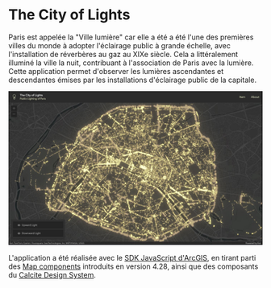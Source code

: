 # The City of Lights

Paris est appelée la "Ville lumière" car elle a été a été l'une des premières villes du monde à adopter l'éclairage public à grande échelle, avec l'installation de réverbères au gaz au XIXe siècle. Cela a littéralement illuminé la ville la nuit, contribuant à l'association de Paris avec la lumière.
Cette application permet d'observer les lumières ascendantes et descendantes émises par les installations d'éclairage public de la capitale.

![screenshot](./style/Screenshot.JPG)

L'application a été réalisée avec le [SDK JavaScript d'ArcGIS](https://developers.arcgis.com/javascript/latest/), en tirant parti des [Map components](https://developers.arcgis.com/javascript/latest/components/) introduits en version 4.28, ainsi que des composants du [Calcite Design System](https://developers.arcgis.com/calcite-design-system/).
